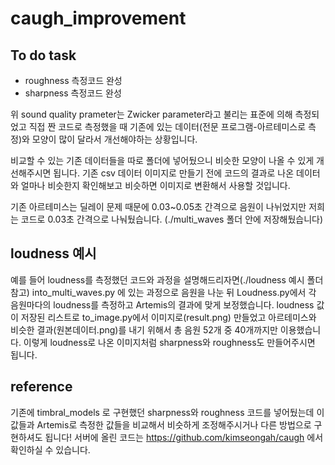 # caugh_improvement

## To do task
* roughness 측정코드 완성
* sharpness 측정코드 완성

위 sound quality prameter는 Zwicker parameter라고 불리는 표준에 의해 측정되었고
직접 짠 코드로 측정했을 때 기존에 있는 데이터(전문 프로그램-아르테미스로 측정)와 모양이 많이 달라서 개선해야하는 상황입니다.

비교할 수 있는 기존 데이터들을 따로 폴더에 넣어뒀으니 비슷한 모양이 나올 수 있게 개선해주시면 됩니다.
기존 csv 데이터 이미지로 만들기 전에 코드의 결과로 나온 데이터와 얼마나 비슷한지 확인해보고 비슷하면 이미지로 변환해서 사용할 것입니다.

기존 아르테미스는 딜레이 문제 때문에 0.03~0.05초 간격으로 음원이 나뉘었지만 저희는 코드로 0.03초 간격으로 나눠뒀습니다. (./multi_waves 폴더 안에 저장해뒀습니다)

## loudness 예시
예를 들어 loudness를 측정했던 코드와 과정을 설명해드리자면(./loudness 예시 폴더 참고)
into_multi_waves.py 에 있는 과정으로 음원을 나눈 뒤 Loudness.py에서 각 음원마다의 loudness를 측정하고 Artemis의 결과에 맞게 보정했습니다. loudness 값이 저장된 리스트로 to_image.py에서 이미지로(result.png) 만들었고 아르테미스와 비슷한 결과(원본데이터.png)를 내기 위해서 총 음원 52개 중 40개까지만 이용했습니다.
이렇게 loudness로 나온 이미지처럼 sharpness와 roughness도 만들어주시면 됩니다.

## reference
기존에 timbral_models 로 구현했던 sharpness와 roughness 코드를 넣어뒀는데 이 값들과 Artemis로 측정한 값들을 비교해서 비슷하게 조정해주시거나 다른 방법으로 구현하셔도 됩니다!
서버에 올린 코드는 https://github.com/kimseongah/caugh 에서 확인하실 수 있습니다.